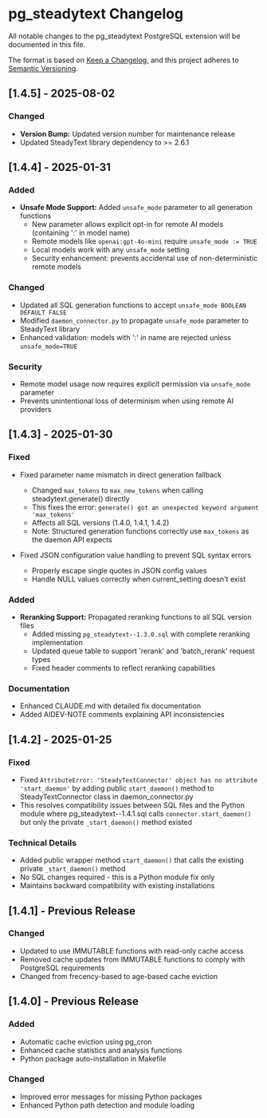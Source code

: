 # pg_steadytext Changelog

All notable changes to the pg_steadytext PostgreSQL extension will be documented in this file.

The format is based on [Keep a Changelog](https://keepachangelog.com/en/1.0.0/),
and this project adheres to [Semantic Versioning](https://semver.org/spec/v2.0.0.html).

## [1.4.5] - 2025-08-02

### Changed
- **Version Bump:** Updated version number for maintenance release
- Updated SteadyText library dependency to >= 2.6.1

## [1.4.4] - 2025-01-31

### Added
- **Unsafe Mode Support:** Added `unsafe_mode` parameter to all generation functions
  - New parameter allows explicit opt-in for remote AI models (containing ':' in model name)
  - Remote models like `openai:gpt-4o-mini` require `unsafe_mode := TRUE`
  - Local models work with any `unsafe_mode` setting
  - Security enhancement: prevents accidental use of non-deterministic remote models

### Changed
- Updated all SQL generation functions to accept `unsafe_mode BOOLEAN DEFAULT FALSE`
- Modified `daemon_connector.py` to propagate `unsafe_mode` parameter to SteadyText library
- Enhanced validation: models with ':' in name are rejected unless `unsafe_mode=TRUE`

### Security
- Remote model usage now requires explicit permission via `unsafe_mode` parameter
- Prevents unintentional loss of determinism when using remote AI providers

## [1.4.3] - 2025-01-30

### Fixed
- Fixed parameter name mismatch in direct generation fallback
  - Changed `max_tokens` to `max_new_tokens` when calling steadytext.generate() directly
  - This fixes the error: `generate() got an unexpected keyword argument 'max_tokens'`
  - Affects all SQL versions (1.4.0, 1.4.1, 1.4.2)
  - Note: Structured generation functions correctly use `max_tokens` as the daemon API expects

- Fixed JSON configuration value handling to prevent SQL syntax errors
  - Properly escape single quotes in JSON config values
  - Handle NULL values correctly when current_setting doesn't exist

### Added
- **Reranking Support:** Propagated reranking functions to all SQL version files
  - Added missing `pg_steadytext--1.3.0.sql` with complete reranking implementation
  - Updated queue table to support 'rerank' and 'batch_rerank' request types
  - Fixed header comments to reflect reranking capabilities

### Documentation
- Enhanced CLAUDE.md with detailed fix documentation
- Added AIDEV-NOTE comments explaining API inconsistencies

## [1.4.2] - 2025-01-25

### Fixed
- Fixed `AttributeError: 'SteadyTextConnector' object has no attribute 'start_daemon'` by adding public `start_daemon()` method to SteadyTextConnector class in daemon_connector.py
- This resolves compatibility issues between SQL files and the Python module where pg_steadytext--1.4.1.sql calls `connector.start_daemon()` but only the private `_start_daemon()` method existed

### Technical Details
- Added public wrapper method `start_daemon()` that calls the existing private `_start_daemon()` method
- No SQL changes required - this is a Python module fix only
- Maintains backward compatibility with existing installations

## [1.4.1] - Previous Release

### Changed
- Updated to use IMMUTABLE functions with read-only cache access
- Removed cache updates from IMMUTABLE functions to comply with PostgreSQL requirements
- Changed from frecency-based to age-based cache eviction

## [1.4.0] - Previous Release

### Added
- Automatic cache eviction using pg_cron
- Enhanced cache statistics and analysis functions
- Python package auto-installation in Makefile

### Changed
- Improved error messages for missing Python packages
- Enhanced Python path detection and module loading